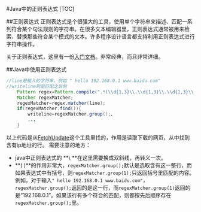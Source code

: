 #Java中的正则表达式
[TOC]

##正则表达式
正则表达式是个很强大的工具，使用单个字符串来描述、匹配一系列符合某个句法规则的字符串。在很多文本编辑器里，正则表达式通常被用来检索、替换那些符合某个模式的文本。许多程序设计语言都支持利用正则表达式进行字符串操作。

关于正则表达式，这里有一份[入门文档][2]。非常经典，而且非常详细。

##Java中使用正则表达式
```java
//line是输入的字符串，例如 " hello 192.168.0.1 www.baidu.com"
//writeline则是匹配之后的
	Pattern regex=Pattern.compile(".*(\\d{1,3}\\.\\d{1,3}\\.\\d{1,3}\\.\\d{1,3}).*");
	Matcher regexMatcher;
	regexMatcher=regex.matcher(line);
	if(regexMatcher.find()){
		writeline=regexMatcher.group();、
		...
	}
```
以上代码是从[FetchUpdate][1]这个工具里找的，作用是读取下载的网页，从中找到含有ip地址的行。
需要注意的地方：
+ java中正则表达式的 **\ **在这里需要换成双斜线，再转义一次。
+ **( )**的作用非常大，`regexMatcher.group();`默认是选取含有这一整行，而如果表达式中有括号，则`regexMatcher.group(1);`只返回括号里匹配的内容。例如，对于输入`" hello 192.168.0.1 www.baidu.com"`，`regexMatcher.group();`返回的是这一行，而`regexMatcher.group(1)`返回的是“192.168.0.1”。如果该行有多个符合的匹配，则都按先后顺序存在```regexMatcher.group();```里。

[1]: https://git.oschina.net/findspace/FetchUpdate "git@osc"
[2]: https://git.oschina.net/findspace/FetchUpdate "百度云网盘"